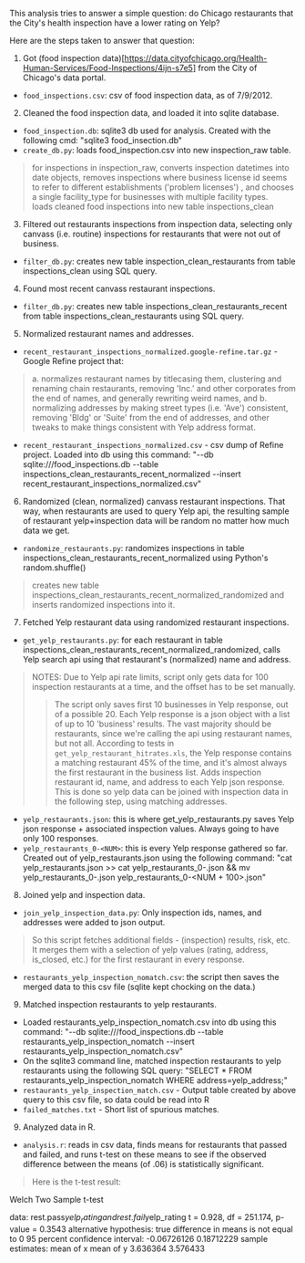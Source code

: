 This analysis tries to answer a simple question: do Chicago restaurants that the City's health inspection 
have a lower rating on Yelp? 

Here are the steps taken to answer that question:

1. Got (food inspection data)[https://data.cityofchicago.org/Health-Human-Services/Food-Inspections/4ijn-s7e5] 
from the City of Chicago's data portal.
* `food_inspections.csv`: csv of food inspection data, as of 7/9/2012.

2. Cleaned the food inspection data, and loaded it into sqlite database.
* `food_inspection.db`: sqlite3 db used for analysis. Created with the following cmd: "sqlite3 food_insection.db"
* `create_db.py`: loads food_inspection.csv into new inspection_raw table. 
> for inspections in inspection_raw, converts inspection datetimes into date objects, removes inspections where business license id seems to refer to different establishments ('problem licenses') , and chooses a single facility_type for businesses with multiple facility types.  
> loads cleaned food inspections into new table inspections_clean

3. Filtered out restaurants inspections from inspection data, selecting only canvass (i.e. routine) inspections for restaurants that were not out of business.
* `filter_db.py`: creates new table inspection_clean_restaurants from table inspections_clean using SQL query.

4. Found most recent canvass restaurant inspections.
* `filter_db.py`: creates new table inspections_clean_restaurants_recent from table inspections_clean_restaurants using SQL query.

5. Normalized restaurant names and addresses.
* `recent_restaurant_inspections_normalized.google-refine.tar.gz` - Google Refine project that: 
> a. normalizes restaurant names by titlecasing them, clustering and renaming chain restaurants, removing 'Inc.' and other corporates from the end of names, and generally rewriting weird names, and 
> b. normalizing addresses by making street types (i.e. 'Ave') consistent, removing 'Bldg' or 'Suite' from the end of addresses, and other tweaks to make things consistent with Yelp address format.
* `recent_restaurant_inspections_normalized.csv` - csv dump of Refine project. Loaded into db using this command: "--db sqlite:///food_inspections.db --table inspections_clean_restaurants_recent_normalized --insert recent_restaurant_inspections_normalized.csv"

6. Randomized (clean, normalized) canvass restaurant inspections. That way, when restaurants are used to query Yelp api, the resulting sample of restaurant yelp+inspection data will be random no matter how much data we get.
* `randomize_restaurants.py`: randomizes inspections in table inspections_clean_restaurants_recent_normalized using Python's random.shuffle()
> creates new table inspections_clean_restaurants_recent_normalized_randomized and inserts randomized inspections into it.

7. Fetched Yelp restaurant data using randomized restaurant inspections.
* `get_yelp_restaurants.py`: for each restaurant in table inspections_clean_restaurants_recent_normalized_randomized, calls Yelp search api using that restaurant's (normalized) name and address. 
> NOTES: Due to Yelp api rate limits, script only gets data for 100 inspection restaurants at a time, and the offset has to be set manually. 
>> The script only saves first 10 businesses in Yelp response, out of a possible 20.
>> Each Yelp response is a json object with a list of up to 10 'business' results. The vast majority should be restaurants, since we're calling the api using restaurant names, but not all. 
>> According to tests in `get_yelp_restaurant_hitrates.xls`, the Yelp response contains a matching restaurant 45% of the time, and it's almost always the first restaurant in the business list.
> Adds inspection restaurant id, name, and address to each Yelp json response. This is done so yelp data can be joined with inspection data in the following step, using matching addresses.
* `yelp_restaurants.json`: this is where get_yelp_restaurants.py saves Yelp json response + associated inspection values. Always going to have only 100 responses.
* `yelp_restaurants_0-<NUM>`: this is every Yelp response gathered so far. Created out of yelp_restaurants.json using the following command: "cat yelp_restaurants.json >> cat yelp_restaurants_0-<NUM>.json && mv yelp_restaurants_0-<NUM>.json yelp_restaurants_0-<NUM + 100>.json"

8. Joined yelp and inspection data.
* `join_yelp_inspection_data.py`: Only inspection ids, names, and addresses were added to json output. 
> So this script fetches additional fields - (inspection) results, risk, etc. 
> It merges them with a selection of yelp values (rating, address, is_closed, etc.) for the first restaurant in every response. 
* `restaurants_yelp_inspection_nomatch.csv`: the script then saves the merged data to this csv file (sqlite kept chocking on the data.) 

9. Matched inspection restaurants to yelp restaurants.
* Loaded restaurants_yelp_inspection_nomatch.csv into db using this command: "--db sqlite:///food_inspections.db --table restaurants_yelp_inspection_nomatch  --insert restaurants_yelp_inspection_nomatch.csv"
* On the sqlite3 command line, matched inspection restaurants to yelp restaurants using the following SQL query: "SELECT * FROM restaurants_yelp_inspection_nomatch WHERE address=yelp_address;"
* `restaurants_yelp_inspection_match.csv` - Output table created by above query to this csv file, so data could be read into R
* `failed_matches.txt` - Short list of spurious matches.

9. Analyzed data in R.
* `analysis.r`: reads in csv data, finds means for restaurants that passed and failed, and runs t-test on these means to see if the observed difference between the means (of .06) is statistically significant.
> Here is the t-test result:

  Welch Two Sample t-test
  
  data:  rest.pass$yelp_rating and rest.fail$yelp_rating 
  t = 0.928, df = 251.174, p-value = 0.3543
  alternative hypothesis: true difference in means is not equal to 0 
  95 percent confidence interval:
  -0.06726126  0.18712229 
  sample estimates:
  mean of x mean of y 
  3.636364  3.576433
